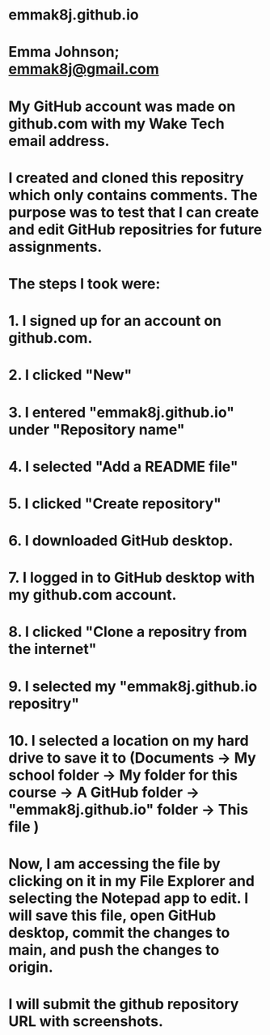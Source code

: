 # emmak8j.github.io

# Emma Johnson; emmak8j@gmail.com

# My GitHub account was made on github.com with my Wake Tech email address.

# I created and cloned this repositry which only contains comments. The purpose was to test that I can create and edit GitHub repositries for future assignments.

# The steps I took were: 
# 1. I signed up for an account on github.com. 
# 2. I clicked "New"
# 3. I entered "emmak8j.github.io" under "Repository name"
# 4. I selected "Add a README file"
# 5. I clicked "Create repository"
# 6. I downloaded GitHub desktop. 
# 7. I logged in to GitHub desktop with my github.com account.
# 8. I clicked "Clone a repositry from the internet"
# 9. I selected my "emmak8j.github.io repositry"
# 10. I selected a location on my hard drive to save it to (Documents -> My school folder -> My folder for this course -> A GitHub folder -> "emmak8j.github.io" folder -> This file )

# Now, I am accessing the file by clicking on it in my File Explorer and selecting the Notepad app to edit. I will save this file, open GitHub desktop, commit the changes to main, and push the changes to origin. 

# I will submit the github repository URL with screenshots.